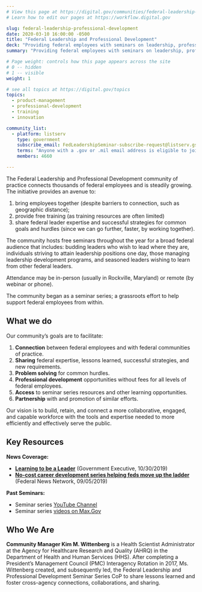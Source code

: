 ```yaml
---
# View this page at https://digital.gov/communities/federal-leadership-professional-development
# Learn how to edit our pages at https://workflow.digital.gov

slug: federal-leadership-professional-development
date: 2020-03-10 16:00:00 -0500
title: "Federal Leadership and Professional Development"
deck: "Providing federal employees with seminars on leadership, professional development, and strategy."
summary: "Providing federal employees with seminars on leadership, professional development, and strategy."

# Page weight: controls how this page appears across the site
# 0 -- hidden
# 1 -- visible
weight: 1

# see all topics at https://digital.gov/topics
topics:
  - product-management
  - professional-development
  - training
  - innovation

community_list:
  - platform: listserv
    type: government
    subscribe_email: FedLeadershipSeminar-subscribe-request@listserv.gsa.gov
    terms: "Anyone with a .gov or .mil email address is eligible to join"
    members: 4660

---
```


The Federal Leadership and Professional Development community of practice connects thousands of federal employees and is steadily growing. The initiative provides an avenue to:

1. bring employees together (despite barriers to connection, such as geographic distance);
2. provide free training (as training resources are often limited)
3. share federal leader expertise and successful strategies for common goals and hurdles (since we can go further, faster, by working together).

The community hosts free seminars throughout the year for a broad federal audience that includes: budding leaders who wish to lead where they are, individuals striving to attain leadership positions one day, those managing leadership development programs, and seasoned leaders wishing to learn from other federal leaders.

Attendance may be in-person (usually in Rockville, Maryland) or remote (by webinar or phone).

The community began as a seminar series; a grassroots effort to help support federal employees from within.

## What we do

Our community’s goals are to facilitate:

1. **Connection** between federal employees and with federal communities of practice.
2. **Sharing** federal expertise, lessons learned, successful strategies, and new requirements.
3. **Problem solving** for common hurdles.
4. **Professional development** opportunities without fees for all levels of federal employees.
5. **Access** to seminar series resources and other learning opportunities.
6. **Partnership** with and promotion of similar efforts.

Our vision is to build, retain, and connect a more collaborative, engaged, and capable workforce with the tools and expertise needed to more efficiently and effectively serve the public.

## Key Resources

**News Coverage:**

- [**Learning to be a Leader**](https://www.govexec.com/management/2019/10/learning-be-leader/160956/) (Government Executive, 10/30/2019)
- [**No-cost career development series helping feds move up the ladder**](https://federalnewsnetwork.com/federal-drive/2018/09/no-cost-career-development-series-helping-feds-move-up-the-ladder/) (Federal News Network, 09/05/2019)

**Past Seminars:**

- Seminar series [YouTube Channel](https://www.youtube.com/channel/UCJ1wh1JcX9nwin7w1f_S3fQ)
- Seminar series [videos on Max.Gov](https://community.max.gov/x/_3opcg)

## Who We Are

**Community Manager Kim M. Wittenberg** is a Health Scientist Administrator at the Agency for Healthcare Research and Quality (AHRQ) in the Department of Health and Human Services (HHS). After completing a President’s Management Council (PMC) Interagency Rotation in 2017, Ms. Wittenberg created, and subsequently led, the Federal Leadership and Professional Development Seminar Series CoP to share lessons learned and foster cross-agency connections, collaborations, and sharing.